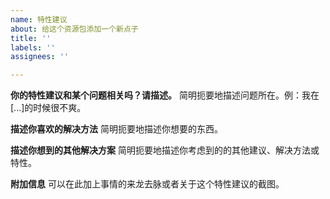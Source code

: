 ```yaml
---
name: 特性建议
about: 给这个资源包添加一个新点子
title: ''
labels: ''
assignees: ''

---
```


**你的特性建议和某个问题相关吗？请描述。**
简明扼要地描述问题所在。例：我在[...]的时候很不爽。

**描述你喜欢的解决方法**
简明扼要地描述你想要的东西。

**描述你想到的其他解决方案**
简明扼要地描述你考虑到的的其他建议、解决方法或特性。

**附加信息**
可以在此加上事情的来龙去脉或者关于这个特性建议的截图。
